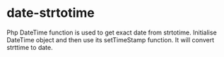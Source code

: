 # date-strtotime
Php DateTime function is used to get exact date from strtotime. Initialise DateTime object and then use its setTimeStamp function. It will convert strttime to date.
